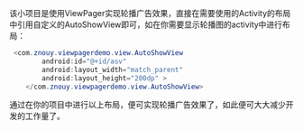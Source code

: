 该小项目是使用ViewPager实现轮播广告效果，直接在需要使用的Activity的布局中引用自定义的AutoShowView即可，如在你需要显示轮播图的activity中进行布局：
```java 
 <com.znouy.viewpagerdemo.view.AutoShowView
        android:id="@+id/asv"
        android:layout_width="match_parent"
        android:layout_height="200dp" >
    </com.znouy.viewpagerdemo.view.AutoShowView>
``` 
通过在你的项目中进行以上布局，便可实现轮播广告效果了，如此便可大大减少开发的工作量了。
